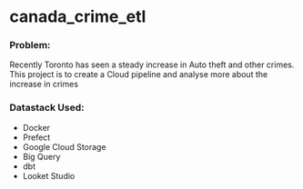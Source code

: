 # canada_crime_etl

### Problem:
Recently Toronto has seen a steady increase in Auto theft and other crimes. This project is to create a Cloud pipeline and analyse more about the increase in crimes


### Datastack Used:
* Docker
* Prefect
* Google Cloud Storage
* Big Query
* dbt
* Looket Studio
